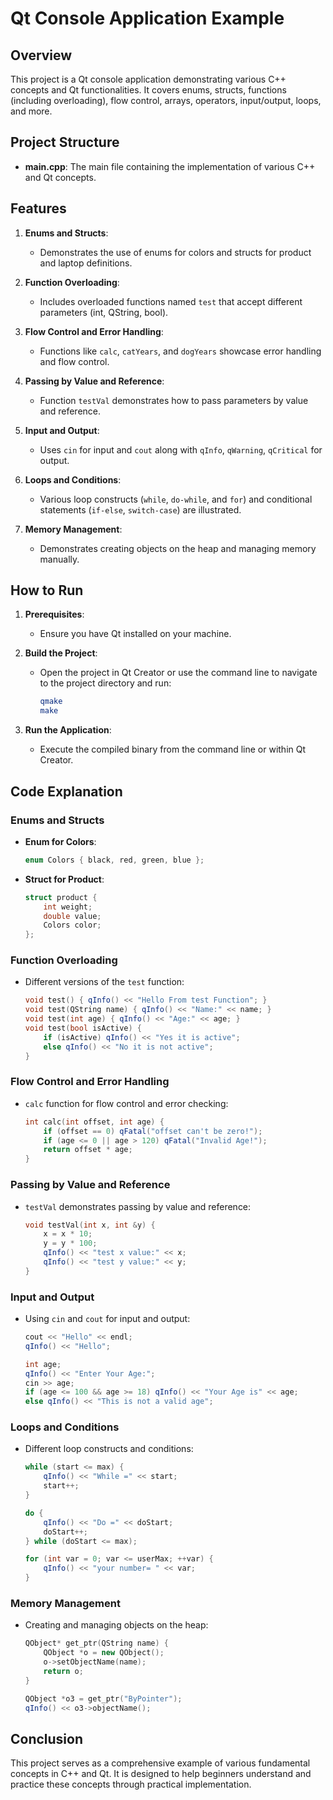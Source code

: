 # Qt Console Application Example

## Overview

This project is a Qt console application demonstrating various C++ concepts and Qt functionalities. It covers enums, structs, functions (including overloading), flow control, arrays, operators, input/output, loops, and more.

## Project Structure

- **main.cpp**: The main file containing the implementation of various C++ and Qt concepts.

## Features

1. **Enums and Structs**:
   - Demonstrates the use of enums for colors and structs for product and laptop definitions.
   
2. **Function Overloading**:
   - Includes overloaded functions named `test` that accept different parameters (int, QString, bool).

3. **Flow Control and Error Handling**:
   - Functions like `calc`, `catYears`, and `dogYears` showcase error handling and flow control.

4. **Passing by Value and Reference**:
   - Function `testVal` demonstrates how to pass parameters by value and reference.

5. **Input and Output**:
   - Uses `cin` for input and `cout` along with `qInfo`, `qWarning`, `qCritical` for output.

6. **Loops and Conditions**:
   - Various loop constructs (`while`, `do-while`, and `for`) and conditional statements (`if-else`, `switch-case`) are illustrated.

7. **Memory Management**:
   - Demonstrates creating objects on the heap and managing memory manually.

## How to Run

1. **Prerequisites**:
   - Ensure you have Qt installed on your machine.

2. **Build the Project**:
   - Open the project in Qt Creator or use the command line to navigate to the project directory and run:
     ```sh
     qmake
     make
     ```

3. **Run the Application**:
   - Execute the compiled binary from the command line or within Qt Creator.

## Code Explanation

### Enums and Structs

- **Enum for Colors**:
  ```cpp
  enum Colors { black, red, green, blue };
  ```
- **Struct for Product**:
  ```cpp
  struct product {
      int weight;
      double value;
      Colors color;
  };
  ```

### Function Overloading

- Different versions of the `test` function:
  ```cpp
  void test() { qInfo() << "Hello From test Function"; }
  void test(QString name) { qInfo() << "Name:" << name; }
  void test(int age) { qInfo() << "Age:" << age; }
  void test(bool isActive) {
      if (isActive) qInfo() << "Yes it is active";
      else qInfo() << "No it is not active";
  }
  ```

### Flow Control and Error Handling

- `calc` function for flow control and error checking:
  ```cpp
  int calc(int offset, int age) {
      if (offset == 0) qFatal("offset can't be zero!");
      if (age <= 0 || age > 120) qFatal("Invalid Age!");
      return offset * age;
  }
  ```

### Passing by Value and Reference

- `testVal` demonstrates passing by value and reference:
  ```cpp
  void testVal(int x, int &y) {
      x = x * 10;
      y = y * 100;
      qInfo() << "test x value:" << x;
      qInfo() << "test y value:" << y;
  }
  ```

### Input and Output

- Using `cin` and `cout` for input and output:
  ```cpp
  cout << "Hello" << endl;
  qInfo() << "Hello";
  
  int age;
  qInfo() << "Enter Your Age:";
  cin >> age;
  if (age <= 100 && age >= 18) qInfo() << "Your Age is" << age;
  else qInfo() << "This is not a valid age";
  ```

### Loops and Conditions

- Different loop constructs and conditions:
  ```cpp
  while (start <= max) {
      qInfo() << "While =" << start;
      start++;
  }
  
  do {
      qInfo() << "Do =" << doStart;
      doStart++;
  } while (doStart <= max);
  
  for (int var = 0; var <= userMax; ++var) {
      qInfo() << "your number= " << var;
  }
  ```

### Memory Management

- Creating and managing objects on the heap:
  ```cpp
  QObject* get_ptr(QString name) {
      QObject *o = new QObject();
      o->setObjectName(name);
      return o;
  }
  
  QObject *o3 = get_ptr("ByPointer");
  qInfo() << o3->objectName();
  ```

## Conclusion

This project serves as a comprehensive example of various fundamental concepts in C++ and Qt. It is designed to help beginners understand and practice these concepts through practical implementation.

